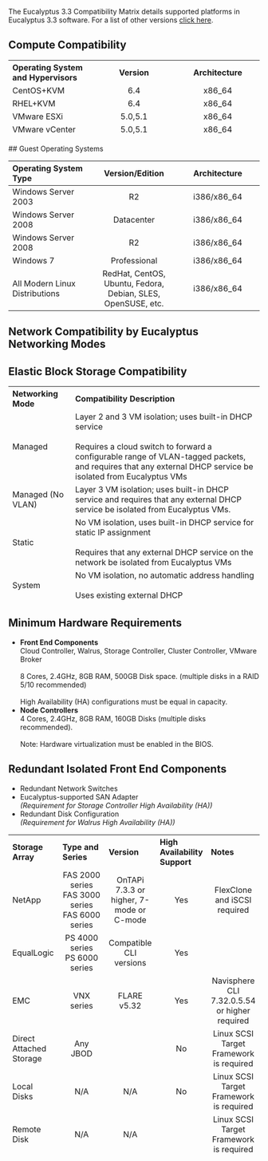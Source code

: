 The Eucalyptus 3.3 Compatibility Matrix details supported platforms in Eucalyptus 3.3 software. For a list of other versions [click here](Eucalyptus-Cloud-Compatibility-Matrix---Overview).

## Compute Compatibility
<table>
<colgroup>
<col width="33%" />
<col width="33%" />
<col width="33%" />
</colgroup>
<thead>
<tr class="header">
<th align="left">Operating System and Hypervisors</th>
<th align="center">Version</th>
<th align="center">Architecture</th>
</tr>
<tr class="even">
<td align="left">CentOS+KVM</td>
<td align="center">6.4</td>
<td align="center">x86_64</td>
</tr>
<tr class="odd">
<td align="left">RHEL+KVM</td>
<td align="center">6.4</td>
<td align="center">x86_64</td>
</tr>
<tr class="even">
<td align="left">VMware ESXi</td>
<td align="center">5.0,5.1</td>
<td align="center">x86_64</td>
</tr>
<tr class="odd">
<td align="left">VMware vCenter</td>
<td align="center">5.0,5.1</td>
<td align="center">x86_64</td>
</tr>
</thead>
</tbody>
</table>
## Guest Operating Systems

<table>
<colgroup>
<col width="33%" />
<col width="33%" />
<col width="33%" />
</colgroup>
<thead>
<tr class="header">
<th align="left">Operating System Type</th>
<th align="center">Version/Edition</th>
<th align="center">Architecture</th>
</tr>
</thead>
<tbody>
<tr class="even">
<td align="left">Windows Server 2003</td>
<td align="center">R2</td>
<td align="center">i386/x86_64</td>
</tr>
<tr class="odd">
<td align="left">Windows Server 2008</td>
<td align="center">Datacenter</td>
<td align="center">i386/x86_64</td>
</tr>
<tr class="even">
<td align="left">Windows Server 2008</td>
<td align="center">R2</td>
<td align="center">i386/x86_64</td>
</tr>
<tr class="odd">
<td align="left">Windows 7</td>
<td align="center">Professional</td>
<td align="center">i386/x86_64</td>
</tr>
<tr class="even">
<td align="left">All Modern Linux Distributions</td>
<td align="center"> RedHat, CentOS, Ubuntu, Fedora, Debian, SLES, OpenSUSE, etc. </td>
<td align="center">i386/x86_64</td>
</tr>
</tbody>
</table>

## Network Compatibility by Eucalyptus Networking Modes
<table>
<colgroup>
<col width="25%" />
<col width="75%" />
</colgroup>
<thead>
<tr class="header">
<th align="left">Networking Mode</th>
<th align="left">Compatibility Description</th>
</tr>
<tr class="even">
<td align="left">Managed</td>
<td align="left"> Layer 2 and 3 VM isolation; uses built-in DHCP service<br><br>Requires a cloud switch to forward a configurable range of VLAN-tagged packets, and requires that any external DHCP service be isolated from Eucalyptus VMs</td>
</tr>
<tr class="odd">
<td align="left">Managed (No VLAN)</td>
<td align="left"> Layer 3 VM isolation; uses built-in DHCP service and requires that any external DHCP service be isolated from Eucalyptus VMs. </td>
</tr>
<tr class="even">
<td align="left">Static</td>
<td align="left"> No VM isolation, uses built-in DHCP service for static IP assignment<br><br> Requires that any external DHCP service on the network be isolated from Eucalyptus VMs </td>
</tr>
<tr class="odd">
<td align="left">System</td>
<td align="left"> No VM isolation, no automatic address handling<br><br>Uses existing external DHCP</td>
</tr>
</thead>
<tbody>

## Elastic Block Storage Compatibility
<table>
<colgroup>
<col width="20%" />
<col width="20%" />
<col width="20%" />
<col width="20%" />
<col width="20%" />
</colgroup>
<thead>
<tr class="header">
<th align="left">Storage Array</th>
<th align="left">Type and Series</th>
<th align="left">Version</th>
<th align="left">High Availability Support</th>
<th align="left">Notes</th>
</tr>
<tr class="even">
<td align="left"> NetApp</td>
<td align="center"> FAS 2000 series<br>FAS 3000 series<br>FAS 6000 series</td>
<td align="center"> OnTAPi 7.3.3 or higher, 7-mode or C-mode </td>
<td align="center"> Yes </td>
<td align="center"> FlexClone and iSCSI required </td>
</tr>
<tr class="odd">
<td align="left"> EqualLogic</td>
<td align="center"> PS 4000 series<br>PS 6000 series </td>
<td align="center"> Compatible CLI versions </td>
<td align="center"> Yes </td>
<td align="center"> </td>
</tr>
<tr class="even">
<td align="left"> EMC </td>
<td align="center"> VNX series</td>
<td align="center"> FLARE v5.32</td>
<td align="center"> Yes</td>
<td align="center"> Navisphere CLI 7.32.0.5.54 or higher required</td>
</tr>
<tr class="odd">
<td align="left"> Direct Attached Storage </td>
<td align="center"> Any JBOD </td>
<td align="center"> </td>
<td align="center"> No </td>
<td align="center"> Linux SCSI Target Framework is required </td>
</tr>
<tr class="even">
<td align="left"> Local Disks</td>
<td align="center"> N/A </td>
<td align="center"> N/A </td>
<td align="center"> No </td>
<td align="center"> Linux SCSI Target Framework is required </td>
</tr>
<tr class="odd">
<td align="left"> Remote Disk</td>
<td align="center"> N/A </td>
<td align="center"> N/A </td>
<td align="center"> </td>
<td align="center"> Linux SCSI Target Framework is required </td>
</tr>
</thead>
<tbody>

## Minimum Hardware Requirements
* **Front End Components** <br> Cloud Controller, Walrus, Storage Controller, Cluster Controller, VMware Broker<br><br>8 Cores, 2.4GHz, 8GB RAM, 500GB Disk space. (multiple disks in a RAID 5/10 recommended)<br><br> High Availability (HA) configurations must be equal in capacity.
* **Node Controllers** <br>4 Cores, 2.4GHz, 8GB RAM, 160GB Disks (multiple disks recommended).<br><br> Note: Hardware virtualization must be enabled in the BIOS.

## Redundant Isolated Front End Components
* Redundant Network Switches
* Eucalyptus-supported SAN Adapter<br>_(Requirement for Storage Controller High Availability (HA))_
* Redundant Disk Configuration<br>_(Requirement for Walrus High Availability (HA))_